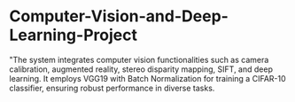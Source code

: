 # Computer-Vision-and-Deep-Learning-Project
"The system integrates computer vision functionalities such as camera calibration, augmented reality, stereo disparity mapping, SIFT, and deep learning. It employs VGG19 with Batch Normalization for training a CIFAR-10 classifier, ensuring robust performance in diverse tasks.
